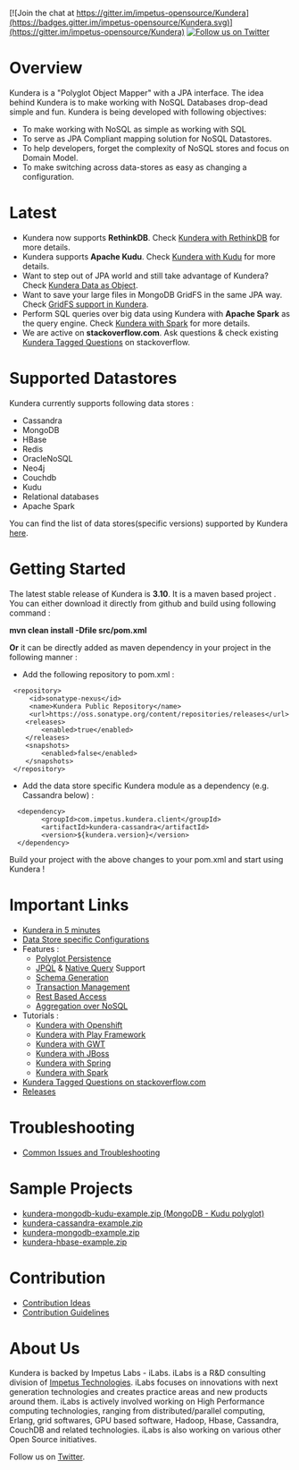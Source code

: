 [![Join the chat at https://gitter.im/impetus-opensource/Kundera](https://badges.gitter.im/impetus-opensource/Kundera.svg)](https://gitter.im/impetus-opensource/Kundera) [![Follow us on Twitter](http://i.imgur.com/wWzX9uB.png)](https://twitter.com/kundera_impetus)

Overview
=========
Kundera is a "Polyglot Object Mapper" with a JPA interface. The idea behind Kundera is to make working with NoSQL Databases drop-dead simple and fun. Kundera is being developed with following objectives:
* To make working with NoSQL as simple as working with SQL
* To serve as JPA Compliant mapping solution for NoSQL Datastores.
*	To help developers, forget the complexity of NoSQL stores and focus on Domain Model.
*	To make switching across data-stores as easy as changing a configuration.

Latest 
======
* Kundera now supports **RethinkDB**. Check [Kundera with RethinkDB](https://github.com/impetus-opensource/Kundera/wiki/Kundera-with-RethinkDB) for more details.
* Kundera supports **Apache Kudu**. Check [Kundera with Kudu](https://github.com/impetus-opensource/Kundera/wiki/Kundera-with-Kudu) for more details.
* Want to step out of JPA world and still take advantage of Kundera? Check [Kundera Data as Object](https://github.com/impetus-opensource/Kundera/wiki/Kundera-Data-As-Object).
* Want to save your large files in MongoDB GridFS in the same JPA way. Check [GridFS support in Kundera](https://github.com/impetus-opensource/Kundera/wiki/GridFS-support-with-Kundera-MongoDB).
* Perform SQL queries over big data using Kundera with **Apache Spark** as the query engine. Check [Kundera with Spark](https://github.com/impetus-opensource/Kundera/wiki/Kundera-with-Spark) for more details. 
* We are active on **stackoverflow.com**. Ask questions & check existing [Kundera Tagged Questions](http://stackoverflow.com/questions/tagged/kundera) on stackoverflow. 


Supported Datastores 
=====================
Kundera currently supports following data stores :
*  Cassandra
*  MongoDB
*  HBase
*  Redis
*  OracleNoSQL
*  Neo4j
*  Couchdb
*  Kudu
*  Relational databases
*  Apache Spark
  
You can find the list of data stores(specific versions) supported by Kundera [here](https://github.com/impetus-opensource/Kundera/wiki/Datastores-Supported).

Getting Started
===============
The latest stable release of Kundera is <b>3.10</b>.
It is a maven based project . You can either download it directly from github and build using following command :

<b>mvn clean install -Dfile src/pom.xml </b>

<b>Or</b> it can be directly added as maven dependency in your project in the following manner :
 
  * Add the following repository to pom.xml :
   
   ```
    <repository>
        <id>sonatype-nexus</id>
        <name>Kundera Public Repository</name>
        <url>https://oss.sonatype.org/content/repositories/releases</url>
       <releases>
           <enabled>true</enabled>
       </releases>
       <snapshots>
           <enabled>false</enabled>
       </snapshots>
    </repository>
   ```
  
  * Add the data store specific Kundera module as a dependency (e.g. Cassandra below) :
  
  ```
    <dependency>
          <groupId>com.impetus.kundera.client</groupId>
          <artifactId>kundera-cassandra</artifactId>
          <version>${kundera.version}</version>
    </dependency>
  ```

Build your project with the above changes to your pom.xml and start using Kundera !



Important Links
===============
* [Kundera in 5 minutes](https://github.com/impetus-opensource/Kundera/wiki/Getting-Started-in-5-minutes)
* [Data Store specific Configurations](https://github.com/impetus-opensource/Kundera/wiki/Data-store-Specific-Configuration)
* Features :
   * [Polyglot Persistence](https://github.com/impetus-opensource/Kundera/wiki/Polyglot-Persistence)
   * [JPQL](https://github.com/impetus-opensource/Kundera/wiki/JPQL) & [Native Query](https://github.com/impetus-opensource/Kundera/wiki/Native-queries) Support
   * [Schema Generation](https://github.com/impetus-opensource/Kundera/wiki/Schema-Generation)
   * [Transaction Management](https://github.com/impetus-opensource/Kundera/wiki/Transaction-Management)
   * [Rest Based Access](https://github.com/impetus-opensource/Kundera/wiki/REST-Based-Access)
   * [Aggregation over NoSQL](https://github.com/impetus-opensource/Kundera/wiki/How-to-perform-aggregation-over-data-stored-in-NoSQL%3F)
* Tutorials :
   * [Kundera with Openshift](https://github.com/impetus-opensource/Kundera/wiki/Deploying-Polyglot-(RDBMS---NoSQL)-Applications-on-Openshift)
   * [Kundera with Play Framework](https://github.com/impetus-opensource/Kundera/wiki/Using-Kundera-with-Play!-Framework)
   * [Kundera with GWT](https://github.com/impetus-opensource/Kundera/wiki/Using-Kundera-with-GWT)
   * [Kundera with JBoss](https://github.com/impetus-opensource/Kundera/wiki/Using-Kundera-with-Jboss)
   * [Kundera with Spring](https://github.com/impetus-opensource/Kundera/wiki/Building-Applications-with-Kundera-and-Spring)
   * [Kundera with Spark](https://github.com/impetus-opensource/Kundera/wiki/Kundera-with-Spark)
* [Kundera Tagged Questions on stackoverflow.com](http://stackoverflow.com/questions/tagged/kundera)
* [Releases](https://github.com/impetus-opensource/Kundera/blob/trunk/src/README.md)

Troubleshooting
===============
* [Common Issues and Troubleshooting](https://github.com/impetus-opensource/Kundera/wiki/Common-Issues-and-Troubleshooting)

Sample Projects
===============
* [kundera-mongodb-kudu-example.zip (MongoDB - Kudu polyglot)](https://github.com/impetus-opensource/Kundera/blob/trunk/examples/basic-examples/downloadables/kundera-mongodb-kudu-example.zip?raw=true)
* [kundera-cassandra-example.zip](https://github.com/impetus-opensource/Kundera/blob/trunk/examples/basic-examples/downloadables/kundera-cassandra-example.zip?raw=true)
* [kundera-mongodb-example.zip](https://github.com/impetus-opensource/Kundera/blob/trunk/examples/basic-examples/downloadables/kundera-mongodb-example.zip?raw=true)
* [kundera-hbase-example.zip](https://github.com/impetus-opensource/Kundera/blob/trunk/examples/basic-examples/downloadables/kundera-hbase-example.zip?raw=true)


Contribution
============
* [Contribution Ideas](https://github.com/impetus-opensource/Kundera/wiki/How-to-Contribute#contribution-ideas)
* [Contribution Guidelines](https://github.com/impetus-opensource/Kundera/wiki/How-to-Contribute#contribution-guidelines)

About Us
========
Kundera is backed by Impetus Labs - iLabs. iLabs is a R&D consulting division of [Impetus Technologies](http://www.impetus.com). iLabs focuses on innovations with next generation technologies and creates practice areas and new products around them. iLabs is actively involved working on High Performance computing technologies, ranging from distributed/parallel computing, Erlang, grid softwares, GPU based software, Hadoop, Hbase, Cassandra, CouchDB and related technologies. iLabs is also working on various other Open Source initiatives.

Follow us on [Twitter](https://twitter.com/kundera_impetus).
